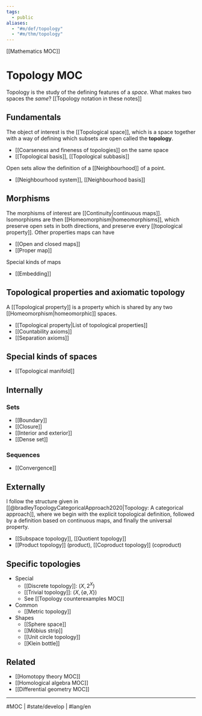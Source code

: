 ```yaml
---
tags:
  - public
aliases:
  - "#m/def/topology"
  - "#m/thm/topology"
---
```

[[Mathematics MOC]]
# Topology MOC

Topology is the study of the defining features of a _space_.
What makes two spaces the _same_?
[[Topology notation in these notes]]

## Fundamentals

The object of interest is the [[Topological space]],
which is a space together with a way of defining which subsets are open called the **topology**.

- [[Coarseness and fineness of topologies]] on the same space
- [[Topological basis]], [[Topological subbasis]]

Open sets allow the definition of a [[Neighbourhood]] of a point.

- [[Neighbourhood system]], [[Neighbourhood basis]]

## Morphisms

The morphisms of interest are [[Continuity|continuous maps]].
Isomorphisms are then [[Homeomorphism|homeomorphisms]],
which preserve open sets in both directions,
and preserve every [[topological property]].
Other properties maps can have

- [[Open and closed maps]]
- [[Proper map]]

Special kinds of maps

- [[Embedding]]

## Topological properties and axiomatic topology

A [[Topological property]] is a property which is shared by any two [[Homeomorphism|homeomorphic]] spaces.

- [[Topological property|List of topological properties]]
- [[Countability axioms]]
- [[Separation axioms]]

## Special kinds of spaces

- [[Topological manifold]]

## Internally

### Sets

- [[Boundary]]
- [[Closure]]
- [[Interior and exterior]]
- [[Dense set]]

### Sequences

- [[Convergence]]

## Externally

I follow the structure given in [[@bradleyTopologyCategoricalApproach2020|Topology: A categorical approach]],
where we begin with the explicit topological definition,
followed by a definition based on continuous maps,
and finally the universal property.

- [[Subspace topology]], [[Quotient topology]]
- [[Product topology]] (product), [[Coproduct topology]] (coproduct)

## Specific topologies
- Special
  - [[Discrete topology]]: $(X, 2^X)$
  - [[Trivial topology]]: $(X, \{ \emptyset, X \})$
  - See [[Topology counterexamples MOC]]
- Common
  - [[Metric topology]]
- Shapes
  - [[Sphere space]]
  - [[Möbius strip]]
  - [[Unit circle topology]]
  - [[Klein bottle]]

## Related

- [[Homotopy theory MOC]]
- [[Homological algebra MOC]]
- [[Differential geometry MOC]]

---
#MOC | #state/develop | #lang/en